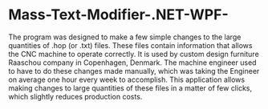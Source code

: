 # Mass-Text-Modifier-.NET-WPF-
The program was designed to make a few simple changes to the large quantities of .hop (or .txt) files. These files contain information that allows the CNC machine to operate correctly. It is used by custom design furniture Raaschou company in Copenhagen, Denmark. The machine engineer used to have to do these changes made manually, which was taking the Engineer on average one hour every week to accomplish. This application allows making changes to large quantities of these files in a matter of few clicks, which slightly reduces production costs.
